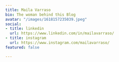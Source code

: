 ```yaml
---
title: Maila Varraso
bio: The woman behind this Blog
avatar: "/images/1618157235039.jpeg"
social:
- title: linkedin
  url: https://www.linkedin.com/in/mailavarraso/
- title: instagram
  url: https://www.instagram.com/mailavarraso/
featured: false

---
```

